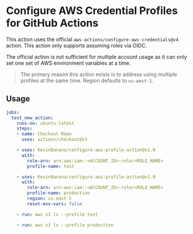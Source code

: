 # Configure AWS Credential Profiles for GitHub Actions

This action uses the official `aws-actions/configure-aws-credentials@v4` action. This action only supports assuming roles via OIDC.

The official action is not sufficient for multiple account usage as it can only set one set of AWS environment variables at a time.

> The primary reason this action exists is to address using multiple profiles at the same time. Region defaults to `us-west-2`.

## Usage

```yaml
jobs:
  test_new_action:
    runs-on: ubuntu-latest
    steps:
    - name: Checkout Repo
      uses: actions/checkout@v3

    - uses: KevinBanana/configure-aws-profile-action@v1.0
      with:
        role-arn: arn:aws:iam::<ACCOUNT_ID>:role/<ROLE_NAME>
        profile-name: test

    - uses: KevinBanana/configure-aws-profile-action@v1.0
      with:
        role-arn: arn:aws:iam::<ACCOUNT_ID>:role/<ROLE_NAME>
        profile-name: production
        region: us-east-2
        reset-env-vars: false

    - run: aws s3 ls --profile test

    - run: aws s3 ls --profile production
```
